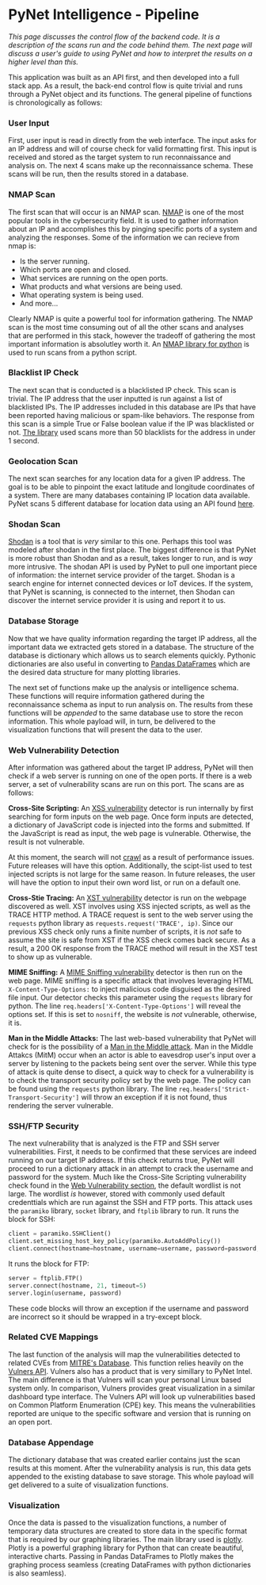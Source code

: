 # PyNet Intelligence - Pipeline
*This page discusses the control flow of the backend code.  It is a description of the scans run and the code behind them.  The next page will discuss a user's guide to using PyNet and how to interpret the results on a higher level than this.*

This application was built as an API first, and then developed into a full stack app. As a result, the back-end control flow is quite trivial and runs through a PyNet object and its functions. The general pipeline of functions is chronologically as follows:

### User Input

First, user input is read in directly from the web interface.  The input asks for an IP address and will of course check for valid formatting first.  This input is received and stored as the target system to run reconnaissance and analysis on.  The next 4 scans make up the reconnaissance schema.  These scans will be run, then the results stored in a database.

### NMAP Scan

The first scan that will occur is an NMAP scan.  [NMAP](https://nmap.org/) is one of the most popular tools in the cybersecurity field.  It is used to gather information about an IP and accomplishes this by pinging specific ports of a system and analyzing the responses.  Some of the information we can recieve from nmap is:

* Is the server running.
* Which ports are open and closed.
* What services are running on the open ports.
* What products and what versions are being used.
* What operating system is being used.
* And more...

Clearly NMAP is quite a powerful tool for information gathering.  The NMAP scan is the most time consuming out of all the other scans and analyses that are performed in this stack, however the tradeoff of gathering the most important information is absolutley worth it. An [NMAP library for python](https://pypi.org/project/python-nmap/) is used to run scans from a python script. 

### Blacklist IP Check

The next scan that is conducted is a blacklisted IP check.  This scan is trivial.  The IP address that the user inputted is run against a list of blacklisted IPs.  The IP addresses included in this database are IPs that have been reported having malicious or spam-like behaviors.  The response from this scan is a simple True or False boolean value if the IP was blacklisted or not. [The library](https://pypi.org/project/pydnsbl/) used scans more than 50 blacklists for the address in under 1 second.

### Geolocation Scan

The next scan searches for any location data for a given IP address. The goal is to be able to pinpoint the exact latitude and longitude coordinates of a system.  There are many databases containing IP location data available.  PyNet scans 5 different database for location data using an API found [here](https://github.com/tomas-net/ip2geotools).

### Shodan Scan

[Shodan](https://www.shodan.io/) is a tool that is *very* similar to this one.  Perhaps this tool was modeled after shodan in the first place.  The biggest difference is that PyNet is more robust than Shodan and as a result, takes longer to run, and is *way* more intrusive. The shodan API is used by PyNet to pull one important piece of information: the internet service provider of the target. Shodan is a search engine for internet connected devices or IoT devices. If the system, that PyNet is scanning, is connected to the internet, then Shodan can discover the internet service provider it is using and report it to us. 

### Database Storage

Now that we have quality information regarding the target IP address, all the important data we extracted gets stored in a database. The structure of the database is dictionary which allows us to search elements quickly. Pythonic dictionaries are also useful in converting to [Pandas DataFrames](https://www.geeksforgeeks.org/python-pandas-dataframe/) which are the desired data structure for many plotting libraries.

The next set of functions make up the analysis or intelligence schema.  These functions will require information gathered during the reconnaissance schema as input to run analysis on.  The results from these functions will be *appended* to the same database use to store the recon information. This whole payload will, in turn, be delivered to the visualization functions that will present the data to the user.

### Web Vulnerability Detection

After information was gathered about the target IP address, PyNet will then check if a web server is running on one of the open ports. If there is a web server, a set of vulnerability scans are run on this port.  The scans are as follows:

**Cross-Site Scripting:** An [XSS vulnerability](https://www.acunetix.com/websitesecurity/cross-site-scripting/) detector is run internally by first searching for form inputs on the web page.  Once form inputs are detected, a dictionary of JavaScript code is injected into the forms and submitted.  If the JavaScript is read as input, the web page is vulnerable. Otherwise, the result is not vulnerable.

At this moment, the search will not [crawl](https://www.sovrn.com/blog/website-crawling-information/) as a result of performance issues. Future releases will have this option. Additionally, the scipt-list used to test injected scripts is not large for the same reason. In future releases, the user will have the option to input their own word list, or run on a default one.

**Cross-Stie Tracing:** An [XST vulnerability](https://owasp.org/www-community/attacks/Cross_Site_Tracing) detector is run on the webpage discovered as well.  XST involves using XSS injected scripts, as well as the TRACE HTTP method.  A TRACE request is sent to the web server using the `requests` python library as `requests.request('TRACE', ip)`. Since our previous XSS check only runs a finite number of scripts, it is *not* safe to assume the site is safe from XST if the XSS check comes back secure.  As a result, a 200 OK response from the TRACE method will result in the XST test to show up as vulnerable.

**MIME Sniffing:** A [MIME Sniffing vulnerability](https://www.keycdn.com/support/what-is-mime-sniffing) detector is then run on the web page. MIME sniffing is a specific attack that involves leveraging HTML `X-Content-Type-Options:` to inject malicious code disguised as the desired file input.  Our detector checks this parameter using the `requests` library for python. The line `req.headers['X-Content-Type-Options']` will reveal the options set. If this is set to `nosniff`, the website is *not* vulnerable, otherwise, it is.

**Man in the Middle Attacks:** The last web-based vulnerability that PyNet will check for is the possibility of a [Man in the Middle attack](https://www.imperva.com/learn/application-security/man-in-the-middle-attack-mitm/). Man in the Middle Attakcs (MitM) occur when an actor is able to eavesdrop user's input over a server by listening to the packets being sent over the server.  While this type of attack is quite dense to disect, a quick way to check for a vulnerability is to check the transport security policy set by the web page. The policy can be found using the `requests` python library.  The line `req.headers['Strict-Transport-Security']` will throw an exception if it is not found, thus rendering the server vulnerable.

### SSH/FTP Security

The next vulnerability that is analyzed is the FTP and SSH server vulnerabilities. First, it needs to be confirmed that these services are indeed running on our target IP address.  If this check returns true, PyNet will proceed to run a dictionary attack in an attempt to crack the username and password for the system.  Much like the Cross-Site Scripting vulnerability check found in the [Web Vulnerability section](#web-vulnerability-detection), the default wordlist is not large.  The wordlist *is* however, stored with commonly used default credenttials which are run against the SSH and FTP ports. This attack uses the `paramiko` library, `socket` library, and `ftplib` library to run. It runs the block for SSH:
```python
client = paramiko.SSHClient()
client.set_missing_host_key_policy(paramiko.AutoAddPolicy())
client.connect(hostname=hostname, username=username, password=password, timeout=3)
```

It runs the block for FTP:
```python
server = ftplib.FTP()
server.connect(hostname, 21, timeout=5)
server.login(username, password)
```

These code blocks will throw an exception if the username and password are incorrect so it should be wrapped in a try-except block.

### Related CVE Mappings

The last function of the analysis will map the vulnerabilities detected to related CVEs from [MITRE's Database](https://cve.mitre.org/).  This function relies heavily on the [Vulners API](https://github.com/vulnersCom/api). Vulners also has a product that is very simillary to PyNet Intel.  The main difference is that Vulners will scan your personal Linux based system only. In comparison, Vulners provides great visualization in a similar dashboard type interface. The Vulners API will look up vulnerabilities based on Common Platform Enumeration (CPE) key.  This means the vulnerabilities reported are unique to the specific software and version that is running on an open port.


### Database Appendage

The dictionary database that was created earlier contains just the scan results at this moment.  After the vulnerability analysis is run, this data gets appended to the existing database to save storage. This whole payload will get delivered to a suite of visualization functions.

### Visualization

Once the data is passed to the visualization functions, a number of temporary data structures are created to store data in the specific format that is required by our graphing libraries.  The main library used is [plotly](https://plotly.com/).  Plotly is a powerful graphing library for Python that can create beautiful, interactive charts.  Passing in Pandas DataFrames to Plotly makes the graphing process seamless (creating DataFrames with python dictionaries is also seamless).










